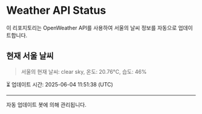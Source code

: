 
# Weather API Status

이 리포지토리는 OpenWeather API를 사용하여 서울의 날씨 정보를 자동으로 업데이트합니다.

## 현재 서울 날씨
> 서울의 현재 날씨: clear sky, 온도: 20.76°C, 습도: 46%

⏳ 업데이트 시간: 2025-06-04 11:51:38 (UTC)

---
자동 업데이트 봇에 의해 관리됩니다.
